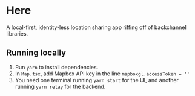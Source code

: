 # Here

A local-first, identity-less location sharing app riffing off of backchannel libraries.

## Running locally

1. Run `yarn` to install dependencies.
2. In `Map.tsx`, add Mapbox API key in the line `mapboxgl.accessToken = ''`
3. You need one terminal running `yarn start` for the UI, and another running `yarn relay` for the backend.
